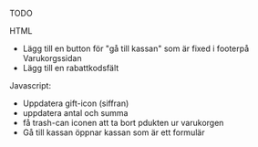 TODO

HTML

- Lägg till en button för "gå till kassan" som är fixed i footerpå Varukorgssidan
- Lägg till en rabattkodsfält

Javascript:

- Uppdatera gift-icon (siffran)
- uppdatera antal och summa
- få trash-can iconen att ta bort pdukten ur varukorgen
- Gå till kassan öppnar kassan som är ett formulär
